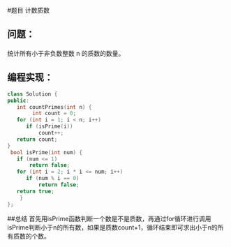 #题目
计数质数
## 问题：
#### 
统计所有小于非负数整数 n 的质数的数量。
## 编程实现：
```C++
class Solution {
public:
   int countPrimes(int n) {
        int count = 0;
   for (int i = 1; i < n; i++) 
      if (isPrime(i)) 
          count++;
   return count;
}
 bool isPrime(int num) {
   if (num <= 1)
       return false;
   for (int i = 2; i * i <= num; i++) 
      if (num % i == 0) 
          return false;
   return true;
    }
};
```
##总结
首先用isPrime函数判断一个数是不是质数，再通过for循环进行调用isPrime判断小于n的所有数，如果是质数count+1，循环结束即可求出小于n的所有质数的个数。
